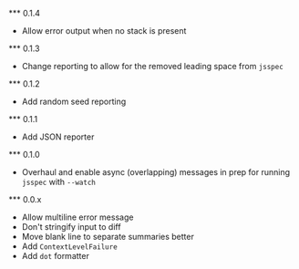 *** 0.1.4
* Allow error output when no stack is present

*** 0.1.3
* Change reporting to allow for the removed leading space from `jsspec`

*** 0.1.2
* Add random seed reporting

*** 0.1.1
* Add JSON reporter

*** 0.1.0
* Overhaul and enable async (overlapping) messages in prep for running `jsspec` with `--watch`

*** 0.0.x
* Allow multiline error message
* Don't stringify input to diff
* Move blank line to separate summaries better
* Add `ContextLevelFailure`
* Add `dot` formatter
